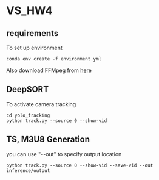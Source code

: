 # VS_HW4

## requirements
To set up environment
```
conda env create -f environment.yml
```
Also download FFMpeg from [here](https://ffmpeg.org/download.html)


## DeepSORT
To activate camera tracking
```
cd yolo_tracking
python track.py --source 0 --show-vid
```

## TS, M3U8 Generation
you can use "--out" to specify output location
```
python track.py --source 0 --show-vid --save-vid --out inference/output
```